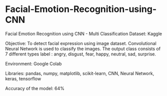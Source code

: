 # Facial-Emotion-Recognition-using-CNN
Facial Emotion Recognition using CNN - Multi Classification
Dataset: Kaggle 

Objective: To detect facial expression using image dataset. Convolutional Neural Network is used to classify the images. 
The output class consists of 7 different types label : angry, disgust, fear, happy, neutral, sad, surprise.



Environment: Google Colab

Libraries: pandas, numpy, matplotlib, scikit-learn, CNN, Neural Network, keras, tensorflow

Accuracy of the model: 64%
